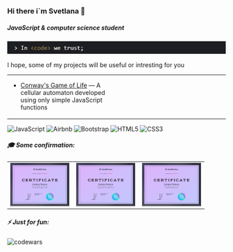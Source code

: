 ### Hi there i`m Svetlana 👋
##### JavaScript & computer science student

![Описание](https://github.com/marss-hub/marss-hub/blob/main/codebanner-xs.png)

I hope, some of my projects will be useful or intresting for you

<table><tr><td valign="top" width="50%">

* [Conway's Game of Life](https://marss-hub.github.io/Conways-Game-of-Life-using-simple-JavaScript/) — A cellular automaton developed using only simple JavaScript functions

</td><td valign="top" width="50%">

</td></tr></table>

![JavaScript](https://img.shields.io/badge/javascript-%23323330.svg?style=for-the-badge&logo=javascript&logoColor=%23F7DF1E)
![Airbnb](https://img.shields.io/badge/Airbnb-%23ff5a5f.svg?style=for-the-badge&logo=Airbnb&logoColor=white)
![Bootstrap](https://img.shields.io/badge/bootstrap-%238511FA.svg?style=for-the-badge&logo=bootstrap&logoColor=white)
![HTML5](https://img.shields.io/badge/html5-%23E34F26.svg?style=for-the-badge&logo=html5&logoColor=white)
![CSS3](https://img.shields.io/badge/css3-%231572B6.svg?style=for-the-badge&logo=css3&logoColor=white)



##### 🎓 Some confirmation:
<table><tr><td valign="top" width="33%">
<a href="https://github.com/marss-hub/marss-hub/blob/main/certificateGB-en-1.PNG" target="_blank" ><img src="https://github.com/marss-hub/marss-hub/blob/main/certificateGB-en-1.PNG" alt="Certificate from GeekBrains beginner level" height="100px"></a>
</td><td valign="top" width="33%">
<a href="https://github.com/marss-hub/marss-hub/blob/main/certificateGB-en-2.PNG" target="_blank" ><img src="https://github.com/marss-hub/marss-hub/blob/main/certificateGB-en-2.PNG" alt="Certificate from GeekBrains intermediate level" height="100px"></a>
</td><td valign="top" width="33%">
<a href="https://github.com/marss-hub/marss-hub/blob/main/certificateGB-en-3.PNG" target="_blank" ><img src="https://github.com/marss-hub/marss-hub/blob/main/certificateGB-en-3.PNG" alt="Certificate from GeekBrains advanced level" height="100px"></a>
</td></tr></table>

##### ⚡ Just for fun:
![codewars](https://www.codewars.com/users/marss-hub/badges/small)

